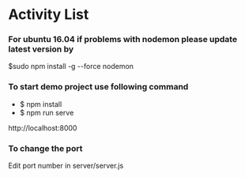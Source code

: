 # Activity List

### For ubuntu 16.04 if problems with nodemon please update latest version by ###
$sudo npm install -g --force nodemon

### To start demo project use following command ###

* $ npm install 
* $ npm run serve

http://localhost:8000

### To change the port ###
Edit port number in server/server.js
